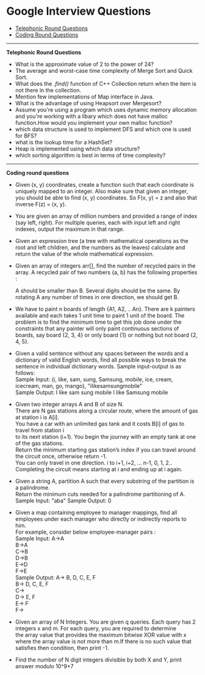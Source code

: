 
# Google Interview Questions

* [Telephonic Round Questions](#quiz)
* [Coding Round Questions](#coding)

____


<b name="quiz">Telephonic Round Questions</b><br/>

- What is the approximate value of 2 to the power of 24?
- The average and worst-case time complexity of Merge Sort and Quick Sort.
- What does the *.find()* function of C++ Collection return when the item is not there in the collection.
- Mention few implementations of Map interface in Java.
- What is the advantage of using Heapsort over Mergesort?
- Assume you're using a program which uses dynamic memory allocation and you're working with a libary which does not have malloc function.How would you implement your own malloc function?
- which data structure is used to implement DFS and which one is used for BFS?
- what is the lookup time for a HashSet?
- Heap is implemented using which data structure?
- which sorting algorithm is best in terms of time complexity?
____


<b name="coding">Coding round questions</b><br/>

- Given (x, y) coordinates, create a function such that each coordinate is uniquely mapped to an integer. Also make sure that given an integer, you should be able to find (x, y) coordinates. So F(x, y) = z and also that inverse F(z) = (x, y).
- You are given an array of million numbers and provided a range of index (say left, right). For multiple queries, each with input left and right indexes, output the maximum in that range.
- Given an expression tree (a tree with mathematical operations as the root and left children, and the numbers as the leaves) calculate and return the value of the whole mathematical expression.
- Given an array of integers arr[], find the number of recycled pairs in the array. A recycled pair of two numbers {a, b} has the following properties :

  A should be smaller than B.
  Several digits should be the same.
  By rotating A any number of times in one direction, we should get B.
  
- We have to paint n boards of length {A1, A2, .. An}. There are k painters available and each takes 1 unit time to paint 1 unit of the board. The problem is to find the minimum time to get this job done under the constraints that any painter will only paint continuous sections of boards, say board {2, 3, 4} or only board {1} or nothing but not board {2, 4, 5}.
- Given a valid sentence without any spaces between the words and a dictionary of valid English words, find all possible ways to break the sentence in individual dictionary words. Sample input-output is as follows: <br/>
  Sample Input:  {i, like, sam, sung, Samsung, mobile, ice, cream, icecream, man, go, mango}, "ilikesamsungmobile"  <br/>
  Sample Output: I like sam sung mobile
                 I like Samsung mobile
                 
- Given two integer arrays A and B of size N.<br>
  There are N gas stations along a circular route, where the amount of gas at station i is A[i].<br>
  You have a car with an unlimited gas tank and it costs B[i] of gas to travel from station i<br>
  to its next station (i+1). You begin the journey with an empty tank at one of the gas stations.<br>
  Return the minimum starting gas station’s index if you can travel around the circuit once, otherwise return -1.<br>
  You can only travel in one direction. i to i+1, i+2, … n-1, 0, 1, 2.. Completing the circuit means starting at i and
  ending up at i again.<br>
  
- Given a string A, partition A such that every substring of the partition is a palindrome.<br>
  Return the minimum cuts needed for a palindrome partitioning of A.<br>
    Sample Input: "aba"
    Sample Output: 0 
- Given a map containing employee to manager mappings, find all employees under each manager who directly or indirectly reports to him.<br>
  For example, consider below employee-manager pairs :<br>
   Sample Input: A->A<br>
		 B->A<br>
 		 C->B<br>
		 D->B<br>
		 E->D<br>
		 F->E<br>
   Sample Output: A-> B, D, C, E, F<br>
		  B-> D, C, E, F<br>
		  C-><br>
		  D-> E, F<br>
		  E-> F<br>
		  F-><br>
- Given an array of N Integers. You are given q queries. Each query has 2 integers x and m. For each query, you are required to determine <br>
   the array value that provides the maximum bitwise XOR value with x where the array value is not more than m.If there is no such value that <br>
   satisfies then condition, then print -1.
- Find the number of N digit integers divisible by both X and Y, print answer modulo 10^9+7
